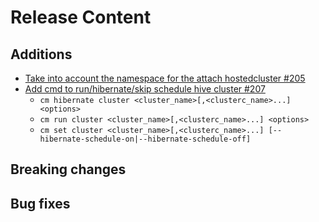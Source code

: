 [comment]: # ( Copyright Contributors to the Open Cluster Management project )
# Release Content
## Additions

- [Take into account the namespace for the attach hostedcluster #205](https://github.com/stolostron/cm-cli/issues/205)
- [Add cmd to run/hibernate/skip schedule hive cluster #207](https://github.com/stolostron/cm-cli/issues/207)
    - `cm hibernate cluster <cluster_name>[,<clusterc_name>...] <options>`
    - `cm run cluster <cluster_name>[,<clusterc_name>...] <options>`
    - `cm set cluster <cluster_name>[,<clusterc_name>...] [--hibernate-schedule-on|--hibernate-schedule-off]`
## Breaking changes

## Bug fixes

